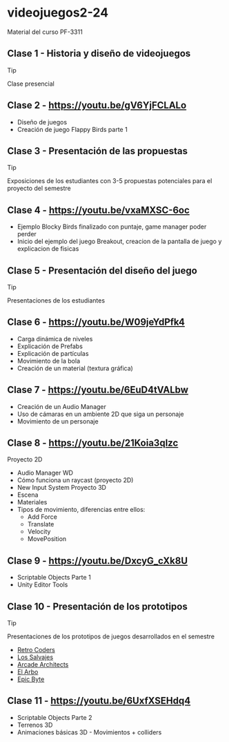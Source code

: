 # videojuegos2-24
Material del curso PF-3311


## Clase 1 - Historia y diseño de videojuegos
> [!TIP]
> Clase presencial

## Clase 2 - https://youtu.be/gV6YjFCLALo
- Diseño de juegos
- Creación de juego Flappy Birds parte 1

## Clase 3 - Presentación de las propuestas
> [!TIP]
> Exposiciones de los estudiantes con 3-5 propuestas potenciales para el proyecto del semestre

## Clase 4 - https://youtu.be/vxaMXSC-6oc
- Ejemplo Blocky Birds finalizado con puntaje, game manager poder perder
- Inicio del ejemplo del juego Breakout, creacion de la pantalla de juego y explicacion de fisicas

## Clase 5 - Presentación del diseño del juego
> [!TIP]
> Presentaciones de los estudiantes

## Clase 6 - https://youtu.be/W09jeYdPfk4
- Carga dinámica de niveles
- Explicación de Prefabs
- Explicación de partículas
- Movimiento de la bola
- Creación de un material (textura gráfica)

## Clase 7 - https://youtu.be/6EuD4tVALbw
- Creación de un Audio Manager
- Uso de cámaras en un ambiente 2D que siga un personaje
- Movimiento de un personaje

## Clase 8 - https://youtu.be/21Koia3qlzc
Proyecto 2D
- Audio Manager WD
- Cómo funciona un raycast (proyecto 2D)
- New Input System
Proyecto 3D
- Escena
- Materiales
- Tipos de movimiento, diferencias entre ellos:
  * Add Force
  * Translate
  * Velocity
  * MovePosition

## Clase 9 - https://youtu.be/DxcyG_cXk8U
- Scriptable Objects Parte 1
- Unity Editor Tools

## Clase 10 - Presentación de los prototipos
> [!TIP]
> Presentaciones de los prototipos de juegos desarrollados en el semestre

- [Retro Coders](https://creacion-videojuegos.github.io/build-retro-coders/)
- [Los Salvajes](https://creacion-videojuegos.github.io/build-los-salvajes/)
- [Arcade Architects](https://creacion-videojuegos.github.io/build-arcade-architects/)
- [El Arbo](https://creacion-videojuegos.github.io/build-el-arbo/)
- [Epic Byte](https://creacion-videojuegos.github.io/build-epic-byte/)

## Clase 11 - https://youtu.be/6UxfXSEHdq4

- Scriptable Objects Parte 2
- Terrenos 3D
- Animaciones básicas 3D - Movimientos + colliders

